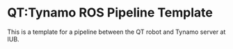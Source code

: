 # QT:Tynamo ROS Pipeline Template
This is a template for a pipeline between the QT robot and Tynamo server at IUB. 